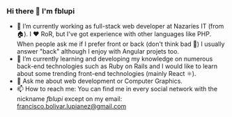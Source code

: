 ### Hi there 👋 I'm fblupi 

- 🔭 I’m currently working as full-stack web developer at Nazaríes IT (from 🏠). I ❤️ RoR, but I've got experience with other languages like PHP. When people ask me if I prefer front or back (don't think bad 🌚) I usually answer "back" although I enjoy with Angular projets too.
- 🌱 I’m currently learning and developing my knowledge on numerous back-end technologies such as Ruby on Rails and I would like to learn about some trending front-end technologies (mainly React ⚛️).
- 💬 Ask me about web development or Computer Graphics.
- 📫 How to reach me: You can find me in every social network with the nickname _fblupi_ except on my email: francisco.bolivar.lupianez@gmail.com

